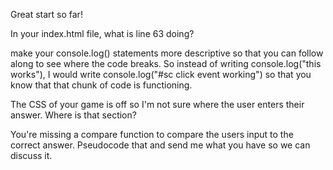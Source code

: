 Great start so far!

In your index.html file, what is line 63 doing?

make your console.log() statements more descriptive so that you can follow along to see where the code breaks. So instead of writing console.log("this works"), I would write console.log("#sc click event working") so that you know that that chunk of code is functioning.

The CSS of your game is off so I'm not sure where the user enters their answer. Where is that section?

You're missing a compare function to compare the users input to the correct answer. Pseudocode that and send me what you have so we can discuss it.

